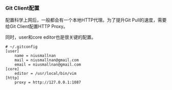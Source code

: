 ### Git Client配置

配置科学上网后，一般都会有一个本地HTTP代理。为了提升Git Pull的速度，需要给Git Client配置HTTP Proxy。

同时，user和core editor也是很关键的配置。

```
# ~/.gitconfig
[user]
    name = niusmallnan
    mail = niusmallnan@gmail.com
    email = niusmallnan@gmail.com
[core]
    editor = /usr/local/bin/vim
[http]
    proxy = http://127.0.0.1:1087
```
